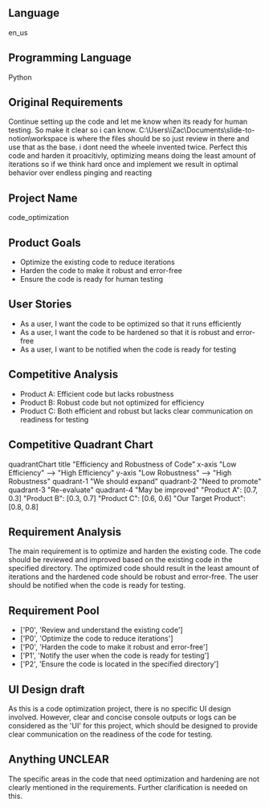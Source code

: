 ## Language

en_us

## Programming Language

Python

## Original Requirements

Continue setting up the code and let me know when its ready for human testing. So make it clear so i can know. C:\Users\iZac\Documents\slide-to-notion\workspace is where the files should be so just review in there and use that as the base. i dont need the wheele invented twice. Perfect this code and harden it proacitivly, optimizing means doing the least amount of iterations so if we think hard once and implement we result in optimal behavior over endless pinging and reacting

## Project Name

code_optimization

## Product Goals

- Optimize the existing code to reduce iterations
- Harden the code to make it robust and error-free
- Ensure the code is ready for human testing

## User Stories

- As a user, I want the code to be optimized so that it runs efficiently
- As a user, I want the code to be hardened so that it is robust and error-free
- As a user, I want to be notified when the code is ready for testing

## Competitive Analysis

- Product A: Efficient code but lacks robustness
- Product B: Robust code but not optimized for efficiency
- Product C: Both efficient and robust but lacks clear communication on readiness for testing

## Competitive Quadrant Chart

quadrantChart
    title "Efficiency and Robustness of Code"
    x-axis "Low Efficiency" --> "High Efficiency"
    y-axis "Low Robustness" --> "High Robustness"
    quadrant-1 "We should expand"
    quadrant-2 "Need to promote"
    quadrant-3 "Re-evaluate"
    quadrant-4 "May be improved"
    "Product A": [0.7, 0.3]
    "Product B": [0.3, 0.7]
    "Product C": [0.6, 0.6]
    "Our Target Product": [0.8, 0.8]

## Requirement Analysis

The main requirement is to optimize and harden the existing code. The code should be reviewed and improved based on the existing code in the specified directory. The optimized code should result in the least amount of iterations and the hardened code should be robust and error-free. The user should be notified when the code is ready for testing.

## Requirement Pool

- ['P0', 'Review and understand the existing code']
- ['P0', 'Optimize the code to reduce iterations']
- ['P0', 'Harden the code to make it robust and error-free']
- ['P1', 'Notify the user when the code is ready for testing']
- ['P2', 'Ensure the code is located in the specified directory']

## UI Design draft

As this is a code optimization project, there is no specific UI design involved. However, clear and concise console outputs or logs can be considered as the 'UI' for this project, which should be designed to provide clear communication on the readiness of the code for testing.

## Anything UNCLEAR

The specific areas in the code that need optimization and hardening are not clearly mentioned in the requirements. Further clarification is needed on this.

